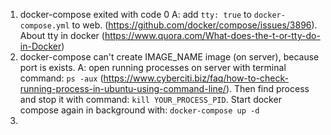 1. docker-compose exited with code 0
    A: add ```tty: true``` to ```docker-compose.yml``` to web. (https://github.com/docker/compose/issues/3896). About tty in docker (https://www.quora.com/What-does-the-t-or-tty-do-in-Docker)
2. docker-compose can't create IMAGE_NAME image (on server), because port is exists.
    A: open running processes on server with terminal command: ```ps -aux``` (https://www.cyberciti.biz/faq/how-to-check-running-process-in-ubuntu-using-command-line/). 
    Then find process and stop it with command: ```kill YOUR_PROCESS_PID```.
    Start docker compose again in background with: ```docker-compose up -d```
3. 